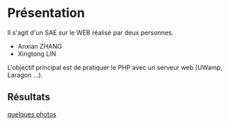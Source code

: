 # Présentation

Il s'agit d'un SAE sur le WEB réalisé par deux personnes. 
* Anxian ZHANG
* Xingtong LIN

L'objectif principal est de pratiquer le PHP avec un serveur web (UWamp, Laragon ...).

## Résultats
[quelques photos](https://docs.google.com/document/d/1pOe1GTCeWTPNPhkdk-_ZpwGPXA7rDJO5yjeyMiulOCc/edit?usp=sharing)
